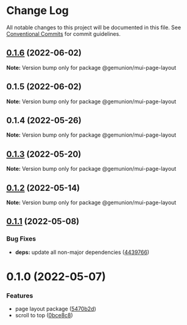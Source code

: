 # Change Log

All notable changes to this project will be documented in this file.
See [Conventional Commits](https://conventionalcommits.org) for commit guidelines.

## [0.1.6](https://github.com/gemunion/mui-packages/compare/@gemunion/mui-page-layout@0.1.5...@gemunion/mui-page-layout@0.1.6) (2022-06-02)

**Note:** Version bump only for package @gemunion/mui-page-layout





## 0.1.5 (2022-06-02)

**Note:** Version bump only for package @gemunion/mui-page-layout





## 0.1.4 (2022-05-26)

**Note:** Version bump only for package @gemunion/mui-page-layout





## [0.1.3](https://github.com/gemunion/mui-packages/compare/@gemunion/mui-page-layout@0.1.1...@gemunion/mui-page-layout@0.1.3) (2022-05-20)

**Note:** Version bump only for package @gemunion/mui-page-layout





## [0.1.2](https://github.com/gemunion/mui-packages/compare/@gemunion/mui-page-layout@0.1.1...@gemunion/mui-page-layout@0.1.2) (2022-05-14)

**Note:** Version bump only for package @gemunion/mui-page-layout





## [0.1.1](https://github.com/gemunion/mui-packages/compare/@gemunion/mui-page-layout@0.1.0...@gemunion/mui-page-layout@0.1.1) (2022-05-08)


### Bug Fixes

* **deps:** update all non-major dependencies ([4439766](https://github.com/gemunion/mui-packages/commit/443976682e5c13a25481c95909d15e14407d67e9))





# 0.1.0 (2022-05-07)


### Features

* page layout package ([5470b2d](https://github.com/gemunion/mui-packages/commit/5470b2de8c21d0be98558ac72a46450bb728f544))
* scroll to top ([0bce8c8](https://github.com/gemunion/mui-packages/commit/0bce8c806233602acf9c2b6c87fb7c9b626d1892))
